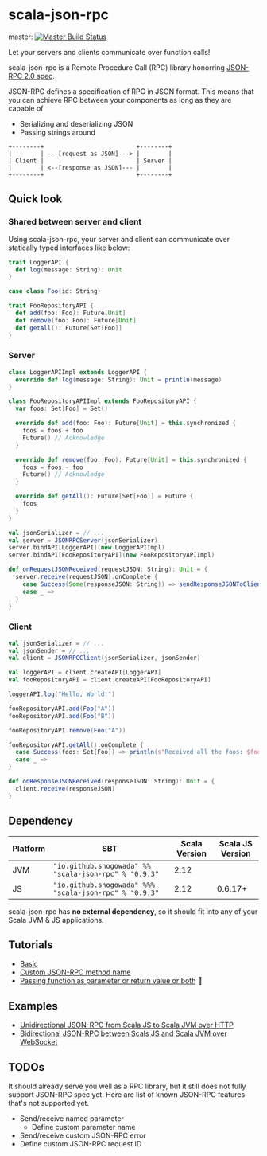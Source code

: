 # scala-json-rpc

master: [![Master Build Status](https://travis-ci.org/shogowada/scala-json-rpc.svg?branch=master)](https://travis-ci.org/shogowada/scala-json-rpc)

Let your servers and clients communicate over function calls!

scala-json-rpc is a Remote Procedure Call (RPC) library honorring [JSON-RPC 2.0 spec](http://www.jsonrpc.org).

JSON-RPC defines a specification of RPC in JSON format. This means that you can achieve RPC between your components as long as they are capable of

- Serializing and deserializing JSON
- Passing strings around

```
+--------+                          +--------+
|        | ---[request as JSON]---> |        |
| Client |                          | Server |
|        | <--[response as JSON]--- |        |
+--------+                          +--------+
```

## Quick look

### Shared between server and client

Using scala-json-rpc, your server and client can communicate over statically typed interfaces like below:

```scala
trait LoggerAPI {
  def log(message: String): Unit
}

case class Foo(id: String)

trait FooRepositoryAPI {
  def add(foo: Foo): Future[Unit]
  def remove(foo: Foo): Future[Unit]
  def getAll(): Future[Set[Foo]]
}
```

### Server

```scala
class LoggerAPIImpl extends LoggerAPI {
  override def log(message: String): Unit = println(message)
}

class FooRepositoryAPIImpl extends FooRepositoryAPI {
  var foos: Set[Foo] = Set()

  override def add(foo: Foo): Future[Unit] = this.synchronized {
    foos = foos + foo
    Future() // Acknowledge
  }

  override def remove(foo: Foo): Future[Unit] = this.synchronized {
    foos = foos - foo
    Future() // Acknowledge
  }

  override def getAll(): Future[Set[Foo]] = Future {
    foos
  }
}

val jsonSerializer = // ...
val server = JSONRPCServer(jsonSerializer)
server.bindAPI[LoggerAPI](new LoggerAPIImpl)
server.bindAPI[FooRepositoryAPI](new FooRepositoryAPIImpl)

def onRequestJSONReceived(requestJSON: String): Unit = {
  server.receive(requestJSON).onComplete {
    case Success(Some(responseJSON: String)) => sendResponseJSONToClient(responseJSON)
    case _ =>
  }
}
```

### Client

```scala
val jsonSerializer = // ...
val jsonSender = // ...
val client = JSONRPCClient(jsonSerializer, jsonSender)

val loggerAPI = client.createAPI[LoggerAPI]
val fooRepositoryAPI = client.createAPI[FooRepositoryAPI]

loggerAPI.log("Hello, World!")

fooRepositoryAPI.add(Foo("A"))
fooRepositoryAPI.add(Foo("B"))

fooRepositoryAPI.remove(Foo("A"))

fooRepositoryAPI.getAll().onComplete {
  case Success(foos: Set[Foo]) => println(s"Received all the foos: $foos")
  case _ =>
}

def onResponseJSONReceived(responseJSON: String): Unit = {
  client.receive(responseJSON)
}
```

## Dependency

|Platform|SBT|Scala Version|Scala JS Version|
|---|---|---|---|
|JVM|```"io.github.shogowada" %% "scala-json-rpc" % "0.9.3"```|2.12||
|JS|```"io.github.shogowada" %%% "scala-json-rpc" % "0.9.3"```|2.12|0.6.17+|

scala-json-rpc has **no external dependency**, so it should fit into any of your Scala JVM & JS applications.

## Tutorials

- [Basic](/tutorials/basic.md)
- [Custom JSON-RPC method name](/tutorials/custom-json-rpc-method-name.md)
- [Passing function as parameter or return value or both](/tutorials/passing-function-as-parameter-or-return-value-or-both.md) :tada:

## Examples

- [Unidirectional JSON-RPC from Scala JS to Scala JVM over HTTP](/examples/e2e)
- [Bidirectional JSON-RPC between Scals JS and Scala JVM over WebSocket](/examples/e2e-web-socket)

## TODOs

It should already serve you well as a RPC library, but it still does not fully support JSON-RPC spec yet. Here are list of known JSON-RPC features that's not supported yet.

- Send/receive named parameter
    - Define custom parameter name
- Send/receive custom JSON-RPC error
- Define custom JSON-RPC request ID
